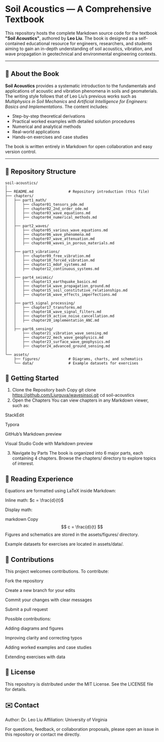 # Soil Acoustics — A Comprehensive Textbook

This repository hosts the complete Markdown source code for the textbook **"Soil Acoustics"**, authored by **Leo Liu**. The book is designed as a self-contained educational resource for engineers, researchers, and students aiming to gain an in-depth understanding of soil acoustics, vibration, and wave propagation in geotechnical and environmental engineering contexts.

---

## 📖 About the Book

**Soil Acoustics** provides a systematic introduction to the fundamentals and applications of acoustic and vibration phenomena in soils and geomaterials. The writing style follows that of Leo Liu’s previous works such as *Multiphysics in Soil Mechanics* and *Artificial Intelligence for Engineers: Basics and Implementations*. The content includes:

- Step-by-step theoretical derivations
- Practical worked examples with detailed solution procedures
- Numerical and analytical methods
- Real-world applications
- Hands-on exercises and case studies

The book is written entirely in Markdown for open collaboration and easy version control.

---

## 📂 Repository Structure

```plaintext
soil-acoustics/
│
├── README.md                # Repository introduction (this file)
├── chapters/
│   ├── part1_math/
│   │   ├── chapter01_tensors_pde.md
│   │   ├── chapter02_2nd_order_ode.md
│   │   ├── chapter03_wave_equations.md
│   │   ├── chapter04_numerical_methods.md
│   │
│   ├── part2_waves/
│   │   ├── chapter05_various_wave_equations.md
│   │   ├── chapter06_wave_phenomena.md
│   │   ├── chapter07_wave_attenuation.md
│   │   ├── chapter08_waves_in_porous_materials.md
│   │
│   ├── part3_vibrations/
│   │   ├── chapter09_free_vibration.md
│   │   ├── chapter10_forced_vibration.md
│   │   ├── chapter11_mdoF_systems.md
│   │   ├── chapter12_continuous_systems.md
│   │
│   ├── part4_seismic/
│   │   ├── chapter13_earthquake_basics.md
│   │   ├── chapter14_wave_propagation_ground.md
│   │   ├── chapter15_soil_constitutive_relationships.md
│   │   ├── chapter16_wave_effects_imperfections.md
│   │
│   ├── part5_signal_processing/
│   │   ├── chapter17_transforms.md
│   │   ├── chapter18_wave_signal_filters.md
│   │   ├── chapter19_active_noise_cancellation.md
│   │   ├── chapter20_implementation_ANC.md
│   │
│   ├── part6_sensing/
│       ├── chapter21_vibration_wave_sensing.md
│       ├── chapter22_mech_wave_geophysics.md
│       ├── chapter23_surface_wave_geophysics.md
│       ├── chapter24_advanced_ground_sensing.md
│
└── assets/
    ├── figures/             # Diagrams, charts, and schematics
    └── data/                # Example datasets for exercises
```

## 🚀 Getting Started
1. Clone the Repository
bash
Copy
git clone https://github.com/Liurguva/wavesinsoi.git
cd soil-acoustics
2. Open the Chapters
You can view chapters in any Markdown viewer, such as:

StackEdit

Typora

GitHub’s Markdown preview

Visual Studio Code with Markdown preview

3. Navigate by Parts
The book is organized into 6 major parts, each containing 4 chapters. Browse the chapters/ directory to explore topics of interest.

## 📘 Reading Experience
Equations are formatted using LaTeX inside Markdown:

Inline math: $c = \frac{d}{t}$

Display math:

markdown
Copy
$$ c = \frac{d}{t} $$
Figures and schematics are stored in the assets/figures/ directory.

Example datasets for exercises are located in assets/data/.

## 🧪 Contributions
This project welcomes contributions. To contribute:

Fork the repository

Create a new branch for your edits

Commit your changes with clear messages

Submit a pull request

Possible contributions:

Adding diagrams and figures

Improving clarity and correcting typos

Adding worked examples and case studies

Extending exercises with data

## 📜 License
This repository is distributed under the MIT License.
See the LICENSE file for details.

## ✉️ Contact
Author: Dr. Leo Liu
Affiliation: University of Virginia

For questions, feedback, or collaboration proposals, please open an issue in this repository or contact me directly.
